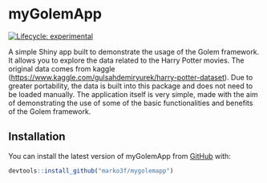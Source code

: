 
# myGolemApp

<!-- badges: start -->
[![Lifecycle: experimental](https://img.shields.io/badge/lifecycle-experimental-orange.svg)](https://lifecycle.r-lib.org/articles/stages.html#experimental)
<!-- badges: end -->

A simple Shiny app built to demonstrate the usage of the Golem framework. It allows you to explore the data related to the Harry Potter movies. The original data comes from kaggle (https://www.kaggle.com/gulsahdemiryurek/harry-potter-dataset). Due to greater portability, the data is built into this package and does not need to be loaded manually. The application itself is very simple, made with the aim of demonstrating the use of some of the basic functionalities and benefits of the Golem framework.

## Installation

You can install the latest version of myGolemApp from [GitHub](https://github.com/marko3f/mygolemapp) with:

``` r
devtools::install_github("marko3f/mygolemapp")
```